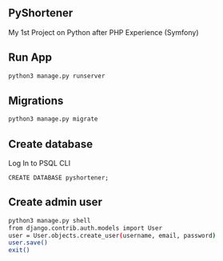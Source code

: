 ## PyShortener

My 1st Project on Python after PHP Experience (Symfony)

## Run App

```bash
python3 manage.py runserver
```

## Migrations 

```bash
python3 manage.py migrate
```

## Create database
Log In to PSQL CLI
```
CREATE DATABASE pyshortener;
```

## Create admin user

```bash
python3 manage.py shell
from django.contrib.auth.models import User
user = User.objects.create_user(username, email, password)
user.save()
exit()
```